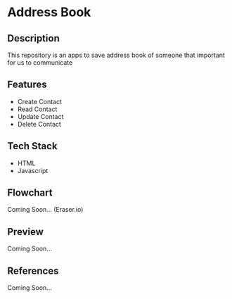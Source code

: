 # Address Book

## Description

This repository is an apps to save address book of someone that important for us to communicate

## Features

- Create Contact
- Read Contact
- Update Contact
- Delete Contact

## Tech Stack

- HTML
- Javascript

## Flowchart

Coming Soon... (Eraser.io)

## Preview

Coming Soon...

## References

Coming Soon...
